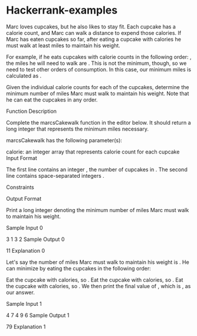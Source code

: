 # Hackerrank-examples
Marc loves cupcakes, but he also likes to stay fit. Each cupcake has a calorie count, and Marc can walk a distance to expend those calories. If Marc has eaten  cupcakes so far, after eating a cupcake with  calories he must walk at least  miles to maintain his weight.

For example, if he eats  cupcakes with calorie counts in the following order: , the miles he will need to walk are . This is not the minimum, though, so we need to test other orders of consumption. In this case, our minimum miles is calculated as .

Given the individual calorie counts for each of the cupcakes, determine the minimum number of miles Marc must walk to maintain his weight. Note that he can eat the cupcakes in any order.

Function Description

Complete the marcsCakewalk function in the editor below. It should return a long integer that represents the minimum miles necessary.

marcsCakewalk has the following parameter(s):

calorie: an integer array that represents calorie count for each cupcake
Input Format

The first line contains an integer , the number of cupcakes in . 
The second line contains  space-separated integers .

Constraints

Output Format

Print a long integer denoting the minimum number of miles Marc must walk to maintain his weight.

Sample Input 0

3
1 3 2
Sample Output 0

11
Explanation 0

Let's say the number of miles Marc must walk to maintain his weight is . He can minimize  by eating the cupcakes in the following order:

Eat the cupcake with  calories, so .
Eat the cupcake with  calories, so .
Eat the cupcake with  calories, so .
We then print the final value of , which is , as our answer.

Sample Input 1

4
7 4 9 6
Sample Output 1

79
Explanation 1


